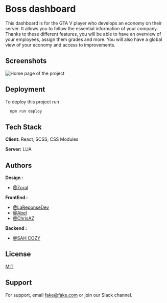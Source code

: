 
# Boss dashboard

This dashboard is for the GTA V player who develops an economy on their server.
It allows you to follow the essential information of your company. 
Thanks to these different features, you will be able to have an overview of your employees, assign them grades and more. 
You will also have a global view of your economy and access to improvements. 




## Screenshots

![Home page of the project](https://github.com/DevWeb13/triade-dashboard/blob/master/Dashboard.jpg)


## Deployment

To deploy this project run

```bash
  npm run deploy
```


## Tech Stack

**Client:** React, SCSS, CSS Modules

**Server:** LUA


## Authors
**Design :**
- [@Zoral]()

**FrontEnd :**
- [@LaReponseDev](https://github.com/DevWeb13)
- [@Abel](https://github.com/Abdrul)
- [@ChrisAZ](https://github.com/Hababjiour)

**Backend :**
- [@SAH COZY](https://github.com/SAH-COZY)





## License

[MIT](https://choosealicense.com/licenses/mit/)


## Support

For support, email fake@fake.com or join our Slack channel.

